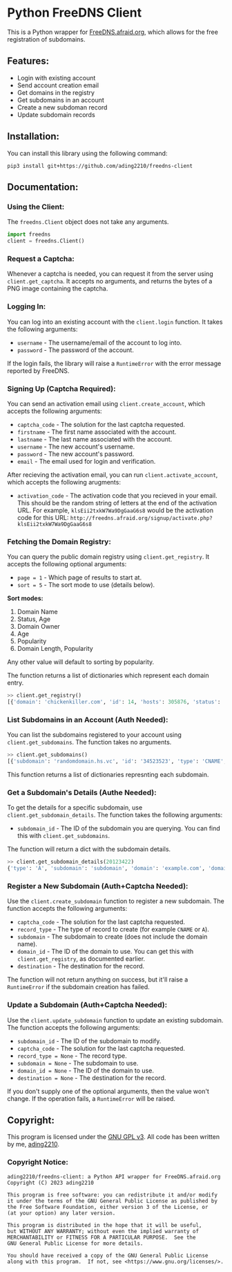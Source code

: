 # Python FreeDNS Client

This is a Python wrapper for [FreeDNS.afraid.org](https://freedns.afraid.org), which allows for the free registration of subdomains.

## Features:
- Login with existing account
- Send account creation email
- Get domains in the registry
- Get subdomains in an account
- Create a new subdoman record
- Update subdomain records

## Installation:
You can install this library using the following command: 
```
pip3 install git+https://github.com/ading2210/freedns-client
```

## Documentation:

### Using the Client:
The `freedns.Client` object does not take any arguments.

```python
import freedns
client = freedns.Client()
```

### Request a Captcha:
Whenever a captcha is needed, you can request it from the server using `client.get_captcha`. It accepts no arguments, and returns the bytes of a PNG image containing the captcha.

### Logging In:
You can log into an existing account with the `client.login` function. It takes the following arguments:
- `username` - The username/email of the account to log into.
- `password` - The password of the account.

If the login fails, the library will raise a `RuntimeError` with the error message reported by FreeDNS.

### Signing Up (Captcha Required):
You can send an activation email using `client.create_account`, which accepts the following arguments:
- `captcha_code` - The solution for the last captcha requested.
- `firstname` - The first name associated with the account.
- `lastname` - The last name associated with the account.
- `username` - The new account's username.
- `password` - The new account's password. 
- `email` - The email used for login and verification.

After recieving the activation email, you can run `client.activate_account`, which accepts the following arugments:
- `activation_code` - The activation code that you recieved in your email. This should be the random string of letters at the end of the activation URL. For example, `klsEii2txkW7Wa9DgGaaG6s8` would be the activation code for this URL: `http://freedns.afraid.org/signup/activate.php?klsEii2txkW7Wa9DgGaaG6s8` 

### Fetching the Domain Registry:
You can query the public domain registry using `client.get_registry`. It accepts the following optional arguments:
- `page = 1` - Which page of results to start at.
- `sort = 5` - The sort mode to use (details below).

**Sort modes:**
1. Domain Name
2. Status, Age
3. Domain Owner
4. Age
5. Popularity
6. Domain Length, Popularity

Any other value will default to sorting by popularity.

The function returns a list of dictionaries which represent each domain entry.

```python
>> client.get_registry()
[{'domain': 'chickenkiller.com', 'id': 14, 'hosts': 305876, 'status': 'public', 'owner_name': 'josh', 'owner_id': 1, 'age': 8293, 'created': '01/02/2001'}, ...]
```

### List Subdomains in an Account (Auth Needed):
You can list the subdomains registered to your account using `client.get_subdomains`. The function takes no arguments.

```python
>> client.get_subdomains()
[{'subdomain': 'randomdomain.hs.vc', 'id': '34523523', 'type': 'CNAME', 'destination': 'example.com'}, ...]
```

This function returns a list of dictionaries represnting each subdomain.

### Get a Subdomain's Details (Authe Needed):
To get the details for a specific subdomain, use `client.get_subdomain_details`. The function takes the following arguments:
- `subdomain_id` - The ID of the subdomain you are querying. You can find this with `client.get_subdomains`.

The function will return a dict with the subdomain details.

```python
>> client.get_subdomain_details(20123422)
{'type': 'A', 'subdomain': 'subdomain', 'domain': 'example.com', 'domain_id': 435322, 'destination': '1.1.1.1', 'wildcard': False}
```

### Register a New Subdomain (Auth+Captcha Needed):
Use the `client.create_subdomain` function to register a new subdomain. The function accepts the following arguments:
- `captcha_code` - The solution for the last captcha requested.
- `record_type` - The type of record to create (for example `CNAME` or `A`).
- `subdomain` - The subdomain to create (does not include the domain name).
- `domain_id` - The ID of the domain to use. You can get this with `client.get_registry`, as documented earlier.
- `destination` - The destination for the record. 

The function will not return anything on success, but it'll raise a `RuntimeError` if the subdomain creation has failed.

### Update a Subdomain (Auth+Captcha Needed):
Use the `client.update_subdomain` function to update an existing subdomain. The function accepts the following arguments:
- `subdomain_id` - The ID of the subdomain to modify.
- `captcha_code` - The solution for the last captcha requested.
- `record_type = None` - The record type.
- `subdomain = None` - The subdomain to use.
- `domain_id = None` - The ID of the domain to use. 
- `destination = None` - The destination for the record. 

If you don't supply one of the optional arguments, then the value won't change. If the operation fails, a `RuntimeError` will be raised.

## Copyright: 
This program is licensed under the [GNU GPL v3](https://www.gnu.org/licenses/gpl-3.0.txt). All code has been written by me, [ading2210](https://github.com/ading2210).

### Copyright Notice:
```
ading2210/freedns-client: a Python API wrapper for FreeDNS.afraid.org
Copyright (C) 2023 ading2210

This program is free software: you can redistribute it and/or modify
it under the terms of the GNU General Public License as published by
the Free Software Foundation, either version 3 of the License, or
(at your option) any later version.

This program is distributed in the hope that it will be useful,
but WITHOUT ANY WARRANTY; without even the implied warranty of
MERCHANTABILITY or FITNESS FOR A PARTICULAR PURPOSE.  See the
GNU General Public License for more details.

You should have received a copy of the GNU General Public License
along with this program.  If not, see <https://www.gnu.org/licenses/>.
```